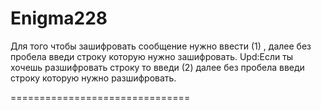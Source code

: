# Enigma228
Для того чтобы зашифровать сообщение нужно ввести (1) , далее без пробела введи строку которую нужно зашифровать. 
Upd:Если ты хочешь разшифровать строку то введи (2) далее без пробела введи строку которую нужно разшифровать. 

===============================